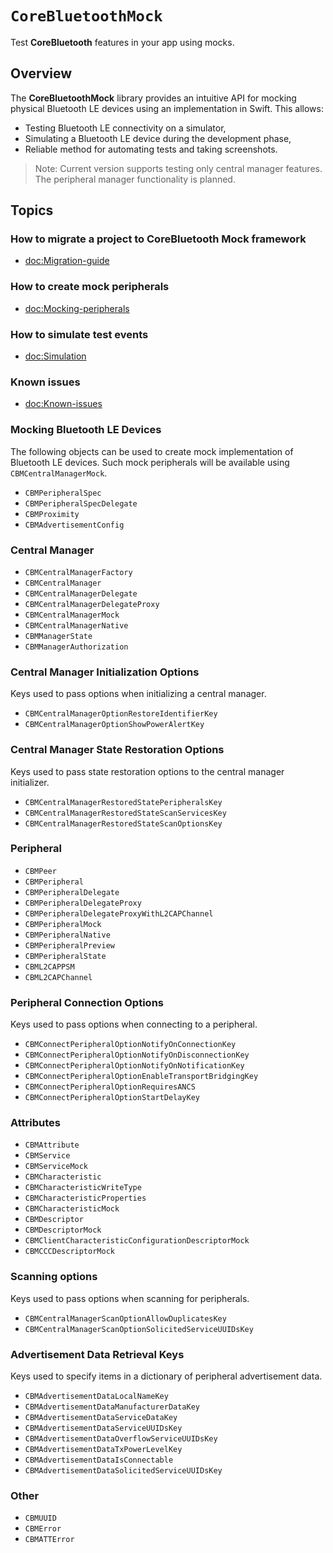 # ``CoreBluetoothMock``

Test **CoreBluetooth** features in your app using mocks.

## Overview

The **CoreBluetoothMock** library provides an intuitive API for mocking physical 
Bluetooth LE devices using an implementation in Swift. This allows:
* Testing Bluetooth LE connectivity on a simulator,
* Simulating a Bluetooth LE device during the development phase,
* Reliable method for automating tests and taking screenshots.

> Note: Current version supports testing only central manager features. 
        The peripheral manager functionality is planned.

## Topics

### How to migrate a project to CoreBluetooth Mock framework

- <doc:Migration-guide>

### How to create mock peripherals

- <doc:Mocking-peripherals>

### How to simulate test events

- <doc:Simulation>

### Known issues

- <doc:Known-issues>

### Mocking Bluetooth LE Devices

The following objects can be used to create mock implementation of Bluetooth LE
devices. Such mock peripherals will be available using ``CBMCentralManagerMock``.

- ``CBMPeripheralSpec``
- ``CBMPeripheralSpecDelegate``
- ``CBMProximity``
- ``CBMAdvertisementConfig``

### Central Manager

- ``CBMCentralManagerFactory``
- ``CBMCentralManager``
- ``CBMCentralManagerDelegate``
- ``CBMCentralManagerDelegateProxy``
- ``CBMCentralManagerMock``
- ``CBMCentralManagerNative``
- ``CBMManagerState``
- ``CBMManagerAuthorization``

### Central Manager Initialization Options

Keys used to pass options when initializing a central manager.

- ``CBMCentralManagerOptionRestoreIdentifierKey``
- ``CBMCentralManagerOptionShowPowerAlertKey``

### Central Manager State Restoration Options

Keys used to pass state restoration options to the central manager initializer.

- ``CBMCentralManagerRestoredStatePeripheralsKey``
- ``CBMCentralManagerRestoredStateScanServicesKey``
- ``CBMCentralManagerRestoredStateScanOptionsKey``

### Peripheral

- ``CBMPeer``
- ``CBMPeripheral``
- ``CBMPeripheralDelegate``
- ``CBMPeripheralDelegateProxy``
- ``CBMPeripheralDelegateProxyWithL2CAPChannel``
- ``CBMPeripheralMock``
- ``CBMPeripheralNative``
- ``CBMPeripheralPreview``
- ``CBMPeripheralState``
- ``CBML2CAPPSM``
- ``CBML2CAPChannel``

### Peripheral Connection Options

Keys used to pass options when connecting to a peripheral.

- ``CBMConnectPeripheralOptionNotifyOnConnectionKey``
- ``CBMConnectPeripheralOptionNotifyOnDisconnectionKey``
- ``CBMConnectPeripheralOptionNotifyOnNotificationKey``
- ``CBMConnectPeripheralOptionEnableTransportBridgingKey``
- ``CBMConnectPeripheralOptionRequiresANCS``
- ``CBMConnectPeripheralOptionStartDelayKey``

### Attributes

- ``CBMAttribute``
- ``CBMService``
- ``CBMServiceMock``
- ``CBMCharacteristic``
- ``CBMCharacteristicWriteType``
- ``CBMCharacteristicProperties``
- ``CBMCharacteristicMock``
- ``CBMDescriptor``
- ``CBMDescriptorMock``
- ``CBMClientCharacteristicConfigurationDescriptorMock``
- ``CBMCCCDescriptorMock``

### Scanning options

Keys used to pass options when scanning for peripherals.

- ``CBMCentralManagerScanOptionAllowDuplicatesKey``
- ``CBMCentralManagerScanOptionSolicitedServiceUUIDsKey``

### Advertisement Data Retrieval Keys

Keys used to specify items in a dictionary of peripheral advertisement data.

- ``CBMAdvertisementDataLocalNameKey``
- ``CBMAdvertisementDataManufacturerDataKey``
- ``CBMAdvertisementDataServiceDataKey``
- ``CBMAdvertisementDataServiceUUIDsKey``
- ``CBMAdvertisementDataOverflowServiceUUIDsKey``
- ``CBMAdvertisementDataTxPowerLevelKey``
- ``CBMAdvertisementDataIsConnectable``
- ``CBMAdvertisementDataSolicitedServiceUUIDsKey``

### Other

- ``CBMUUID``
- ``CBMError``
- ``CBMATTError``
